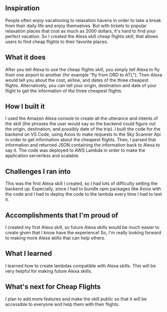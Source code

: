 ## Inspiration

People often enjoy vacationing to relaxation havens in order to take a break from their daily life and enjoy themselves. But with tickets to popular relaxation places that cost as much as 2000 dollars, it's hard to find your perfect vacation. So I created the Alexa skill cheap flights skill, that allows users to find cheap flights to their favorite places.

## What it does

After you tell Alexa to use the cheap flights skill, you simply tell Alexa to fly from one airport to another (for example "fly from ORD to ATL"). Then Alexa would tell you about the cost, airline, and dates of the three cheapest flights. Alternatively, you can tell your origin, destination and date of your flight to get the information of the three cheapest flights.

## How I built it

I used the Amazon Alexa console to create all the utterance and intents of the skill (the phrases the user would say so the backend could figure out the origin, destination, and possibly date of the trip). I built the code for the backend on VS Code, using Axios to make requests to the Sky Scanner Api in order to get information about the cheapest flights. Then, I parsed that information and returned JSON containing the information back to Alexa to say it. The code was deployed to AWS Lambda in order to make the application serverless and scalable.

## Challenges I ran into

This was the first Alexa skill I created, so I had lots of difficulty setting the backend up. Especially, since I had to bundle npm packages like Axios with the code and I had to deploy the code to the lambda every time I had to test it.

## Accomplishments that I'm proud of

I created my first Alexa skill, so future Alexa skills would be much easier to create given that I know have the experience! So, I'm really looking forward to making more Alexa skills that can help others.

## What I learned

I learned how to create lambdas compatible with Alexa skills. This will be very helpful for making future Alexa skills.

## What's next for Cheap Flights

I plan to add more features and make the skill public so that it will be accessible to everyone and help them with their flights.
